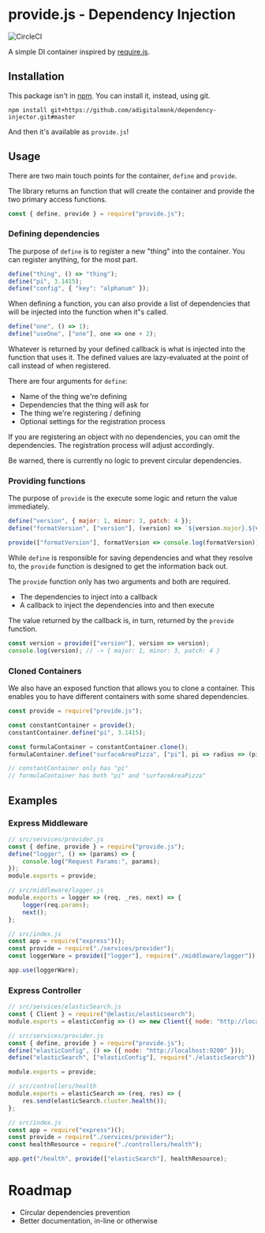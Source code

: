 # provide.js - Dependency Injection

![CircleCI](https://circleci.com/gh/adigitalmonk/dependency-injector.svg?style=shield)

A simple DI container inspired by [require.js](https://requirejs.org/).

## Installation

This package isn't in [npm](https://npmjs.com).
You can install it, instead, using git.

```
npm install git+https://github.com/adigitalmonk/dependency-injector.git#master
```

And then it's available as `provide.js`!

## Usage

There are two main touch points for the container, `define` and `provide`.

The library returns an function that will create the container and provide the two primary access functions.

```javascript
const { define, provide } = require("provide.js");
```

### Defining dependencies
The purpose of `define` is to register a new "thing" into the container.  You can register anything, for the most part.

```javascript
define("thing", () => "thing");
define("pi", 3.1415);
define("config", { "key": "alphanum" });
```

When defining a function, you can also provide a list of dependencies that will be injected into the function when it"s called.

```javascript
define("one", () => 1);
define("useOne", ["one"], one => one + 2);
```

Whatever is returned by your defined callback is what is injected into the function that uses it.
The defined values are lazy-evaluated at the point of call instead of when registered.

There are four arguments for `define`:
- Name of the thing we're defining
- Dependencies that the thing will ask for
- The thing we're registering / defining
- Optional settings for the registration process

If you are registering an object with no dependencies, you can omit the dependencies.
The registration process will adjust accordingly.

Be warned, there is currently no logic to prevent circular dependencies.

### Providing functions

The purpose of `provide` is the execute some logic and return the value immediately.

```javascript
define("version", { major: 1, minor: 3, patch: 4 });
define("formatVersion", ["version"], (version) => `${version.major}.${version.minor}.${version.patch}`);

provide(["formatVersion"], formatVersion => console.log(formatVersion)); // -> 1.3.4
```

While `define` is responsible for saving dependencies and what they resolve to, the `provide` function is designed to get the information back out.

The `provide` function only has two arguments and both are required.

- The dependencies to inject into a callback
- A callback to inject the dependencies into and then execute

The value returned by the callback is, in turn, returned by the `provide` function.

```javascript
const version = provide(["version"], version => version);
console.log(version); // -> { major: 1, minor: 3, patch: 4 }
```

### Cloned Containers

We also have an exposed function that allows you to clone a container.
This enables you to have different containers with some shared dependencies.

```javascript
const provide = require("provide.js");

const constantContainer = provide();
constantContainer.define("pi", 3.1415);

const formulaContainer = constantContainer.clone();
formulaContainer.define("surfaceAreaPizza", ["pi"], pi => radius => (pi * r) ** 2);

// constantContainer only has "pi"
// formulaContainer has both "pi" and "surfaceAreaPizza"
```

## Examples

### Express Middleware

```javascript
// src/services/provider.js
const { define, provide } = require("provide.js");
define("logger", () => (params) => {
    console.log("Request Params:", params);
});
module.exports = provide;

// src/middleware/logger.js
module.exports = logger => (req, _res, next) => {
    logger(req.params);
    next();
};

// src/index.js
const app = require("express")();
const provide = require("./services/provider");
const loggerWare = provide(["logger"], require("./middleware/logger"));

app.use(loggerWare);
```

### Express Controller

```javascript
// src/services/elasticSearch.js
const { Client } = require("@elastic/elasticsearch");
module.exports = elasticConfig => () => new Client({ node: "http://localhost:9200" });

// src/services/provider.js
const { define, provide } = require("provide.js");
define("elasticConfig", () => ({ node: "http://localhost:9200" }));
define("elasticSearch", ["elasticConfig"], require("./elasticSearch"));

module.exports = provide;

// src/controllers/health
module.exports = elasticSearch => (req, res) => {
    res.send(elasticSearch.cluster.health());
};

// src/index.js
const app = require("express")();
const provide = require("./services/provider");
const healthResource = require("./controllers/health");

app.get("/health", provide(["elasticSearch"], healthResource);
```

# Roadmap
- Circular dependencies prevention
- Better documentation, in-line or otherwise
